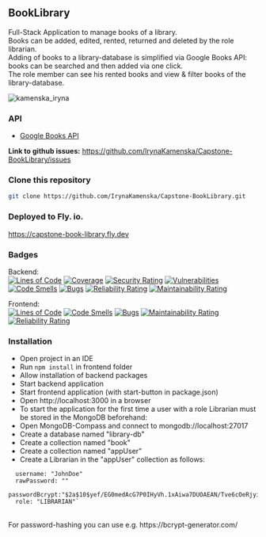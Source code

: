 <div >
  <h2>BookLibrary</h2>
  <p>Full-Stack Application to manage books of a library. <br>Books can be added, edited, rented, returned and deleted by the role librarian. 
  <br>Adding of books to a library-database is simplified via Google Books API: books can be searched and then added via one click. 
  <br>The role member can see his rented books and view & filter books of the library-database.</p>
</div>

![kamenska_iryna](https://user-images.githubusercontent.com/113827378/208393913-e22f7b85-f0a2-4213-9769-c28d38a7fb04.gif)

### API

- [Google Books API](https://developers.google.com/books/docs/v1/using)

**Link to github issues:**
https://github.com/IrynaKamenska/Capstone-BookLibrary/issues

### Clone this repository

```bash
git clone https://github.com/IrynaKamenska/Capstone-BookLibrary.git
```

### Deployed to Fly. io.
https://capstone-book-library.fly.dev


### Badges
Backend: <br>
[![Lines of Code](https://sonarcloud.io/api/project_badges/measure?project=irynakamenska-1_Capstone-BookLibrary-backend&metric=ncloc)](https://sonarcloud.io/summary/new_code?id=irynakamenska-1_Capstone-BookLibrary-backend)
[![Coverage](https://sonarcloud.io/api/project_badges/measure?project=irynakamenska-1_Capstone-BookLibrary-backend&metric=coverage)](https://sonarcloud.io/summary/new_code?id=irynakamenska-1_Capstone-BookLibrary-backend)
[![Security Rating](https://sonarcloud.io/api/project_badges/measure?project=irynakamenska-1_Capstone-BookLibrary-backend&metric=security_rating)](https://sonarcloud.io/summary/new_code?id=irynakamenska-1_Capstone-BookLibrary-backend)
[![Vulnerabilities](https://sonarcloud.io/api/project_badges/measure?project=irynakamenska-1_Capstone-BookLibrary-backend&metric=vulnerabilities)](https://sonarcloud.io/project/overview?id=irynakamenska-1_Capstone-BookLibrary-backend)
[![Code Smells](https://sonarcloud.io/api/project_badges/measure?project=irynakamenska-1_Capstone-BookLibrary-backend&metric=code_smells)](https://sonarcloud.io/summary/new_code?id=irynakamenska-1_Capstone-BookLibrary-backend)
[![Bugs](https://sonarcloud.io/api/project_badges/measure?project=irynakamenska-1_Capstone-BookLibrary-backend&metric=bugs)](https://sonarcloud.io/summary/new_code?id=irynakamenska-1_Capstone-BookLibrary-backend)
[![Reliability Rating](https://sonarcloud.io/api/project_badges/measure?project=irynakamenska-1_Capstone-BookLibrary-backend&metric=reliability_rating)](https://sonarcloud.io/summary/new_code?id=irynakamenska-1_Capstone-BookLibrary-backend)
[![Maintainability Rating](https://sonarcloud.io/api/project_badges/measure?project=irynakamenska-1_Capstone-BookLibrary-backend&metric=sqale_rating)](https://sonarcloud.io/summary/new_code?id=irynakamenska-1_Capstone-BookLibrary-backend)
<br>


Frontend:<br>
[![Lines of Code](https://sonarcloud.io/api/project_badges/measure?project=irynakamenska-1_Capstone-BookLibrary-frontend&metric=ncloc)](https://sonarcloud.io/summary/new_code?id=irynakamenska-1_Capstone-BookLibrary-frontend)
[![Code Smells](https://sonarcloud.io/api/project_badges/measure?project=irynakamenska-1_Capstone-BookLibrary-frontend&metric=code_smells)](https://sonarcloud.io/summary/new_code?id=irynakamenska-1_Capstone-BookLibrary-frontend)
[![Bugs](https://sonarcloud.io/api/project_badges/measure?project=irynakamenska-1_Capstone-BookLibrary-frontend&metric=bugs)](https://sonarcloud.io/summary/new_code?id=irynakamenska-1_Capstone-BookLibrary-frontend)
[![Maintainability Rating](https://sonarcloud.io/api/project_badges/measure?project=irynakamenska-1_Capstone-BookLibrary-frontend&metric=sqale_rating)](https://sonarcloud.io/summary/new_code?id=irynakamenska-1_Capstone-BookLibrary-frontend)
[![Reliability Rating](https://sonarcloud.io/api/project_badges/measure?project=irynakamenska-1_Capstone-BookLibrary-frontend&metric=reliability_rating)](https://sonarcloud.io/summary/new_code?id=irynakamenska-1_Capstone-BookLibrary-frontend)

### Installation

- Open project in an IDE <br>
- Run `npm install` in frontend folder <br>
- Allow installation of backend packages <br>
- Start backend application <br>
- Start frontend application (with start-button in package.json)<br>
- Open http://localhost:3000 in a browser <br>
- To start the application for the first time a user with a role Librarian must be stored in the MongoDB beforehand:<br>
- Open MongoDB-Compass and connect to mongodb://localhost:27017<br>
- Create a database named "library-db"<br>
- Create a collection named "book"<br>
- Create a collection named "appUser"<br>
- Create a Librarian in the "appUser" collection as follows:<br>

``` _id: 6390cfae035b1f6382de17b7
  username: "JohnDoe"
  rawPassword: ""
  passwordBcrypt:"$2a$10$yef/EG0medAcG7P0IHyVh.1xAiwa7DUOAEAN/Tve6cOeRjyi2CioK"
  role: "LIBRARIAN"`
  ```

<br>
  For password-hashing you can use e.g. https://bcrypt-generator.com/<br>



